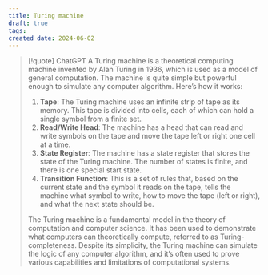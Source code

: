 ```yaml
---
title: Turing machine
draft: true
tags: 
created date: 2024-06-02
---
```


> [!quote] ChatGPT
> A Turing machine is a theoretical computing machine invented by Alan Turing in 1936, which is used as a model of general computation. The machine is quite simple but powerful enough to simulate any computer algorithm. Here’s how it works:
> 
> 1. **Tape**: The Turing machine uses an infinite strip of tape as its memory. This tape is divided into cells, each of which can hold a single symbol from a finite set.
> 2. **Read/Write Head**: The machine has a head that can read and write symbols on the tape and move the tape left or right one cell at a time.
> 3. **State Register**: The machine has a state register that stores the state of the Turing machine. The number of states is finite, and there is one special start state.
> 4. **Transition Function**: This is a set of rules that, based on the current state and the symbol it reads on the tape, tells the machine what symbol to write, how to move the tape (left or right), and what the next state should be.
> 
> The Turing machine is a fundamental model in the theory of computation and computer science. It has been used to demonstrate what computers can theoretically compute, referred to as Turing-completeness. Despite its simplicity, the Turing machine can simulate the logic of any computer algorithm, and it’s often used to prove various capabilities and limitations of computational systems.

